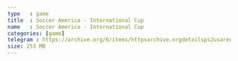 ```yaml
---
type   : game
title  : Soccer America - International Cup
name   : Soccer America - International Cup
categories: [game]
telegram : https://archive.org/6/items/httpsarchive.orgdetailsps2usaredump3/Soccer%20America%20-%20International%20Cup.7z
size: 253 MB
---
```



